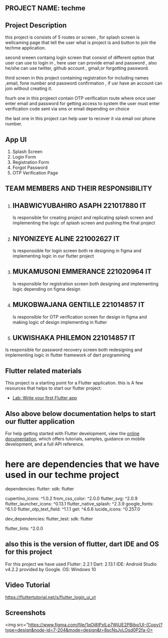 ## PROJECT NAME: techme



## Project Description

this project is consists of 5 routes or screen , for splash screen is wellcaming page that tell the user what is project is and button to join the techme application.

second sreeen containg login screen that consist of different option that user can use to login in , here user can provide email and password , also he/she can use twitter, github account , gmail,or forgotting password.

third screen in this project containing registration for including names ,email, fone number and password confirmation , if usr have an account can join without creating it.

fourh one in this projeect contain OTP verification route where once user enter email and password for getting access to system the user must enter verification code sent via sms or email depending on choice

the last one in this project can help user to recover it via email oor phone number.

## App UI

1. Splash Screen
2. Login Form
3. Registration Form
4. Forgot Password
5. OTP Verification Page

## TEAM MEMBERS AND THEIR RESPONSIBILITY

1. ## IHABWICYUBAHIRO ASAPH 221017880 IT

   Is responsible for creating project and replicating splash screen and implementing the logic of splash screen and pushing the final project

2. ## NIYONIZEYE ALINE 221002627 IT

   Is responssible for login screen both re designing in figma and implementing logic in our flutter project

3. ## MUKAMUSONI EMMERANCE 221020964 IT

   Is responsible for registration screen both designing and implementing logic depending on figma design

4. ## MUKOBWAJANA GENTILLE 221014857 IT

   Is responsible for OTP verification screen for design in figma and making logic of design implementing in flutter

5. ## UKWISHAKA PHILEMON 221014857 IT

Is responsible for password recovery screen both redesigning and implementing logic in flutter framework of dart programming

## Flutter related materials

This project is a starting point for a Flutter application.
this is A few resources that helps to start our flutter project:

- [Lab: Write your first Flutter app](https://docs.flutter.dev/get-started/codelab)

## Also above below documentation helps to start our flutter application

For help getting started with Flutter development, view the
[online documentation](https://docs.flutter.dev/), which offers tutorials,
samples, guidance on mobile development, and a full API reference.

# here are dependencies that we have used in our techme project

dependencies:
flutter:
sdk: flutter

cupertino_icons: ^1.0.2
from_css_color: ^2.0.0
flutter_svg: ^2.0.9
flutter_launcher_icons: ^0.13.1
flutter_native_splash: ^2.3.9
google_fonts: ^6.1.0
flutter_otp_text_field: ^1.1.1
get: ^4.6.6
lucide_icons: ^0.257.0

dev_dependencies:
flutter_test:
sdk: flutter

flutter_lints: ^2.0.0

## also this is the version of flutter, dart IDE and OS for this project

For this project we have used
Flutter: 2.2.1
Dart: 2.13.1
IDE: Android Studio v4.2.2 provided by Google.
OS: Windows 10

## Video Tutorial

https://fluttertutorial.net/s/flutter_login_ui_yt

## Screenshots

<img src="https://www.figma.com/file/1qOi8IPxlLp7WjUE2PBibv/UI-(Copy)?type=design&node-id=7-204&mode=design&t=8scNsJyLOsd0P2fa-0>
